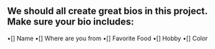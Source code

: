 ## We should all create great bios in this project. Make sure your bio includes:

•[] Name
•[] Where are you from
•[] Favorite Food
•[] Hobby
•[] Color
